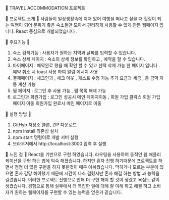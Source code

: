 🏡 TRAVEL ACCOMMODATION  프로젝트 

🔹 프로젝트 소개 🔹
사람들이 일상생활속에 지쳐 있어 여행을 떠나고 싶을 때 힐링이 되는 여행이 되어 분위기 좋은 숙소들만 모아서
편리하게 사용할 수 있게 만든 웹페이지 입니다.
React 중심으로 개발되었습니다 .

🔹 주요기능 🔹
1. 숙소 검색기능     : 사용자가 원하는 지역과 날짜를 입력할 수 있습니다.
2. 숙소 상세 페이지  : 숙소의 상세 정보를 확인하고 , 예약을 할 수 있습니다.
3. 마이페이지        : 예약완료 했을 때 확인 할 수 있고 선택 삭제 가능 한 페이지 입니다 .
                      예약 취소 시 toast 사용 하여 알림 메시지 사용 
4. 결제페이지        : 체크인과 , 체크 아웃 , 게스트 수정 가능
                      추가 요금과 세금 , 총 금액 자동 계산 가능
5. 찜 페이지         : 로그인 후 사용 가능 , 찜 목록 해제 가능
6. 로그인과 회원가입  : 로그인 성공시 메인 페이지이동 , 회원 가입 클릭스 회원 가입 페이지 이동
                       회원가입 완료시 메인 페이지로 이동

🔹 실행 방법 🔹
1. GitHyb 저장소 클론, ZIP 다운로드
2. npm install 의존성 설치 
3. npm start 명령어로 개발 서버 실행
4. 브라우저에서 http://localhost:3000 입력 후 실행

🔹 느낀 점 🔹
React를 기반으로 구현 하였습니다. 라우팅을 사용하여 동적인 웹 애플리케이션을 구현 하는 법에 익숙 해졌습니다.
하지만 혼자 진행 하기때문에 프로젝트를 하면서 점점 더 많은 구현을 하지 못한것이 매우 아쉬웠습니다.
막히거나 모르는 부분이 있으면 혼자 감당 해야했기 때문에 시간이 다소 걸렸지만 혼자 해결 하는 방법 과 능력을 
길렀습니다. 
이러한 프로젝트 진행으로 인해 더 구현 해야 할 것이 생겼고 욕심도 같이 생겼습니다.
경험으로 통해 실무에서 더 복잡한 일에 대해 잘 이해 하고 해결 하고 소비자가 원하는 웹페이지를 구현할 수 있는
능력을 얻은거 같습니다.



